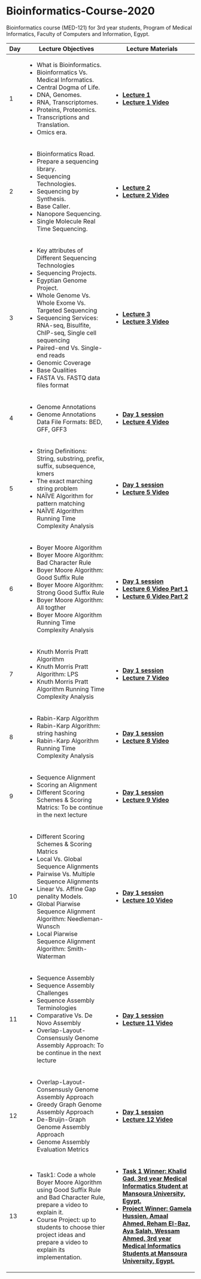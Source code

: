 # Bioinformatics-Course-2020
Bioinformatics course (MED-121) for 3rd year students, Program of Medical Informatics, Faculty of Computers and Information, Egypt.
  <table>  
        <thead>
           <th> Day </th>
           <th> Lecture Objectives </th>
           <th> Lecture Materials </th>
        </thead>
        <tr>
            <td> 1 </td>
            <td> <ul>  
                     <li> What is Bioinformatics. </li>
                     <li> Bioinformatics Vs. Medical Informatics. </li>
                     <li> Central Dogma of Life. </li>
                     <li> DNA, Genomes. </li>
                     <li> RNA, Transcriptomes. </li>
                     <li> Proteins, Proteomics. </li>
                     <li> Transcriptions and Translation. </li>
                     <li> Omics era. </li>
                 </ul>
              </td>
            <td> 
              <ul>
                <li> <a href="Lecture 1.pdf"> <b> Lecture 1 </b></a> </li>
                <li> <a href="https://www.youtube.com/watch?v=bNlHGdubK5Q"> <b> Lecture 1 Video </b></a> </li>
                </ul>
         </tr>
   <tr>
            <td> 2 </td>
            <td> <ul>  
                     <li> Bioinformatics Road. </li>
                     <li> Prepare a sequencing library. </li>
                     <li> Sequencing Technologies. </li>
                     <li> Sequencing by Synthesis. </li>
                     <li> Base Caller. </li>
                     <li> Nanopore Sequencing. </li>
                     <li> Single Molecule Real Time Sequencing. </li>
                 </ul>
              </td>
            <td> 
              <ul>
                <li> <a href="Lecture 2.pdf"> <b> Lecture 2 </b></a> </li>
                <li> <a href="https://www.youtube.com/watch?v=kCOixW1eBNg"> <b> Lecture 2 Video </b></a> </li>
                </ul>
         </tr>
     <tr>
            <td> 3 </td>
            <td> <ul>  
                     <li> Key attributes of Different Sequencing Technologies </li>
                     <li> Sequencing Projects. </li>
                     <li> Egyptian Genome Project. </li>
                     <li> Whole Genome Vs. Whole Exome Vs. Targeted Sequencing </li>
                     <li> Sequencing Services: RNA-seq, Bisulfite, ChIP-seq, Single cell sequencing </li>
                     <li> Paired-end Vs. Single-end reads </li>
                     <li> Genomic Coverage </li>
                     <li> Base Qualities </li>
                     <li> FASTA Vs. FASTQ data files format </li>
                 </ul>
              </td>
            <td> 
              <ul>
                <li> <a href="Lecture 3.pdf"> <b> Lecture 3 </b></a> </li>
                <li> <a href="https://www.youtube.com/watch?v=HxsCnjq_v5A"> <b> Lecture 3 Video </b></a> </li>
                </ul>
         </tr>
      <tr>
            <td> 4 </td>
            <td> <ul>  
                     <li> Genome Annotations </li>
                     <li> Genome Annotations Data File Formats: BED, GFF, GFF3 </li>
                 </ul>
              </td>
            <td> 
              <ul>
                <li> <a href="Day1.pdf"> <b> Day 1 session </b></a> </li>
                <li> <a href="https://www.youtube.com/watch?v=_GSdzWnHOFA"> <b> Lecture 4 Video </b></a> </li>
                </ul>
         </tr>
        <tr>
            <td> 5 </td>
            <td> <ul>  
                     <li> String Definitions: String, substring, prefix, suffix, subsequence, kmers </li>
                     <li> The exact marching string problem </li>
                     <li> NAÏVE Algorithm for pattern matching </li>
                     <li> NAÏVE Algorithm Running Time Complexity Analysis </li>
                 </ul>
              </td>
            <td> 
              <ul>
                <li> <a href="Day1.pdf"> <b> Day 1 session </b></a> </li>
                <li> <a href="https://www.youtube.com/watch?v=Av1xxmJTMeQ"> <b> Lecture 5 Video </b></a> </li>
                </ul>
         </tr>
          <tr>
            <td> 6 </td>
            <td> <ul>  
                     <li> Boyer Moore Algorithm </li>
                     <li> Boyer Moore Algorithm: Bad Character Rule </li>
                     <li> Boyer Moore Algorithm: Good Suffix Rule </li>
                     <li> Boyer Moore Algorithm: Strong Good Suffix Rule </li>
                     <li> Boyer Moore Algorithm: All togther </li>
                     <li> Boyer Moore Algorithm Running Time Complexity Analysis </li>
                 </ul>
              </td>
            <td> 
              <ul>
                <li> <a href="Day1.pdf"> <b> Day 1 session </b></a> </li>
                <li> <a href="https://www.youtube.com/watch?v=lKbdgjwyxys"> <b> Lecture 6 Video Part 1 </b></a> </li>
                <li> <a href="https://www.youtube.com/watch?v=oPc4UXrK254"> <b> Lecture 6 Video Part 2 </b></a> </li>
                </ul>
         </tr>
            <tr>
            <td> 7 </td>
            <td> <ul>  
                     <li> Knuth Morris Pratt Algorithm </li>
                     <li> Knuth Morris Pratt Algorithm: LPS </li>
                     <li> Knuth Morris Pratt Algorithm Running Time Complexity Analysis </li>
                 </ul>
              </td>
            <td> 
              <ul>
                <li> <a href="Day1.pdf"> <b> Day 1 session </b></a> </li>
                <li> <a href="https://www.youtube.com/watch?v=-r-g3x7q1oY"> <b> Lecture 7 Video </b></a> </li>
                </ul>
         </tr>
             <tr>
            <td> 8 </td>
            <td> <ul>  
                     <li> Rabin-Karp Algorithm </li>
                     <li> Rabin-Karp Algorithm: string hashing </li>
                     <li> Rabin-Karp Algorithm Running Time Complexity Analysis </li>
                 </ul>
              </td>
            <td> 
              <ul>
                <li> <a href="Day1.pdf"> <b> Day 1 session </b></a> </li>
                <li> <a href="https://www.youtube.com/watch?v=xMdETHtwWQw"> <b> Lecture 8 Video </b></a> </li>
                </ul>
         </tr>
    <tr>
            <td> 9 </td>
            <td> <ul>  
                     <li> Sequence Alignment </li>
                     <li> Scoring an Alignment </li>
                     <li> Different Scoring Schemes & Scoring Matrics: To be continue in the next lecture </li>
                 </ul>
              </td>
            <td> 
              <ul>
                <li> <a href="Day1.pdf"> <b> Day 1 session </b></a> </li>
                <li> <a href="https://www.youtube.com/watch?v=CZfLvoRH_E0"> <b> Lecture 9 Video </b></a> </li>
                </ul>
         </tr>
          <tr>
              <td> 10 </td>
            <td> <ul>  
                     <li> Different Scoring Schemes & Scoring Matrics </li>
                     <li> Local Vs. Global Sequence Alignments </li>
                     <li> Pairwise Vs. Multiple Sequence Alignments </li>
                     <li> Linear Vs. Affine Gap penality Models. </li>
                     <li> Global Piarwise Sequence Alignment Algorithm: Needleman-Wunsch </li>
                     <li> Local Piarwise Sequence Alignment Algorithm: Smith-Waterman </li>
                 </ul>
              </td>
            <td> 
              <ul>
                <li> <a href="Day1.pdf"> <b> Day 1 session </b></a> </li>
                <li> <a href="https://www.youtube.com/watch?v=auu-3ds20QU"> <b> Lecture 10 Video </b></a> </li>
                </ul>
         </tr>
           <tr>
             <td> 11 </td>
            <td> <ul>  
                     <li> Sequence Assembly </li>
                     <li> Sequence Assembly Challenges </li>
                     <li> Sequence Assembly Terminologies </li>
                     <li> Comparative Vs. De Novo Assembly </li>
                     <li> Overlap-Layout-Consensusly Genome Assembly Approach: To be continue in the next lecture </li>
                 </ul>
              </td>
            <td> 
              <ul>
                <li> <a href="Day1.pdf"> <b> Day 1 session </b></a> </li>
                <li> <a href="https://www.youtube.com/watch?v=gRfmi0KJ_L8"> <b> Lecture 11 Video </b></a> </li>
                </ul>
         </tr>
             <tr>
             <td> 12 </td>
            <td> <ul>  
                     <li> Overlap-Layout-Consensusly Genome Assembly Approach </li>
                     <li> Greedy Graph Genome Assembly Approach </li>
                     <li> De-Bruijn-Graph Genome Assembly Approach </li>
                     <li> Genome Assembly Evaluation Metrics</li>
                 </ul>
              </td>
            <td> 
              <ul>
                <li> <a href="Day1.pdf"> <b> Day 1 session </b></a> </li>
                <li> <a href="https://www.youtube.com/watch?v=c4kGLV1UQuo"> <b> Lecture 12 Video </b></a> </li>
                </ul>
         </tr>
               <tr>
             <td> 13 </td>
            <td> <ul>  
                     <li> Task1: Code a whole Boyer Moore Algorithm using Good Suffix Rule and Bad Character Rule, prepare a video to explain it. </li>
                     <li> Course Project: up to students to choose thier project ideas and prepare a video to explain its implementation. </li>
                 </ul>
              </td>
            <td> 
              <ul>
                <li> <a href="https://www.youtube.com/watch?v=DYOb-__R-JU"> <b> Task 1 Winner: Khalid Gad, 3rd year Medical Informatics Student at Mansoura University, Egypt. </b></a> </li>
                <li> <a href="https://www.youtube.com/watch?v=n4-gnWp5Ajg"> <b> Project Winner: Gamela Hussien, Amaal Ahmed, Reham El-Baz, Aya Salah, Wessam Ahmed, 3rd year Medical Informatics Students at Mansoura University, Egypt.  </b></a> </li>
                </ul>
         </tr>
          </table>
